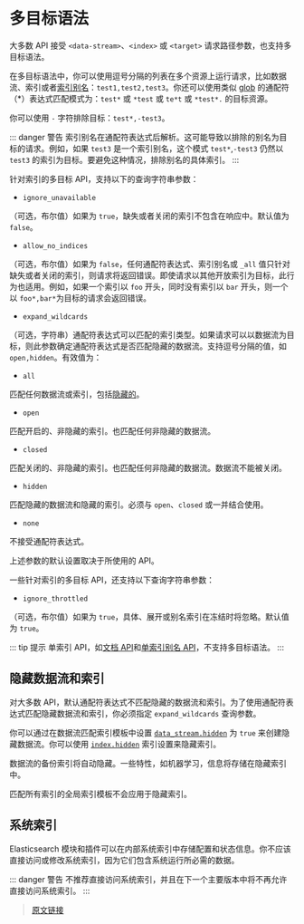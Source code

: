# 多目标语法

大多数 API 接受 `<data-stream>`、`<index>` 或 `<target>` 请求路径参数，也支持多目标语法。

在多目标语法中，你可以使用逗号分隔的列表在多个资源上运行请求，比如数据流、索引或者[索引别名](/rest_apis/bulk_index_alias)：`test1,test2,test3`。你还可以使用类似 [glob](https://en.wikipedia.org/wiki/Glob_(programming)) 的通配符（*）表达式匹配模式为：`test*` 或 `*test` 或 `te*t` 或 `*test*.` 的目标资源。

你可以使用 `-` 字符排除目标：`test*,-test3`。

::: danger 警告
索引别名在通配符表达式后解析。这可能导致以排除的别名为目标的请求。例如，如果 `test3` 是一个索引别名，这个模式 `test*`,`-test3` 仍然以 `test3` 的索引为目标。要避免这种情况，排除别名的具体索引。
:::

针对索引的多目标 API，支持以下的查询字符串参数：

- `ignore_unavailable`

（可选，布尔值）如果为 `true`，缺失或者关闭的索引不包含在响应中。默认值为 `false`。

- `allow_no_indices`

（可选，布尔值）如果为 `false`，任何通配符表达式、索引别名或 `_all` 值只针对缺失或者关闭的索引，则请求将返回错误。即使请求以其他开放索引为目标，此行为也适用。例如，如果一个索引以 `foo` 开头，同时没有索引以 `bar` 开头，则一个以 `foo*,bar*`为目标的请求会返回错误。

- `expand_wildcards`

（可选，字符串）通配符表达式可以匹配的索引类型。如果请求可以以数据流为目标，则此参数确定通配符表达式是否匹配隐藏的数据流。支持逗号分隔的值，如 `open,hidden`。有效值为：

  - `all`

  匹配任何数据流或索引，包括[隐藏的](/rest_apis/api_conventions/multi_target_syntax#隐藏数据流和索引)。

  - `open`

  匹配开启的、非隐藏的索引。也匹配任何非隐藏的数据流。

  - `closed`

  匹配关闭的、非隐藏的索引。也匹配任何非隐藏的数据流。数据流不能被关闭。

  - `hidden`

  匹配隐藏的数据流和隐藏的索引。必须与 `open`、`closed` 或一并结合使用。

  - `none`

  不接受通配符表达式。

上述参数的默认设置取决于所使用的 API。

一些针对索引的多目标 API，还支持以下查询字符串参数：

- `ignore_throttled`

（可选，布尔值）如果为 `true`，具体、展开或别名索引在冻结时将忽略。默认值为 `true`。

::: tip 提示
单索引 API，如[文档 API](/rest_apis/document_apis)和[单索引别名 API](/rest_apis/index_apis/bulk_index_alias)，不支持多目标语法。
:::

## 隐藏数据流和索引

对大多数 API，默认通配符表达式不匹配隐藏的数据流和索引。为了使用通配符表达式匹配隐藏数据流和索引，你必须指定 `expand_wildcards` 查询参数。

你可以通过在数据流匹配索引模板中设置 [`data_stream.hidden`](/rest_apis/index_apis/create_or_update_index_template#请求体) 为 `true` 来创建隐藏数据流。你可以使用 [`index.hidden`](/index_modules#静态索引设置) 索引设置来隐藏索引。

数据流的备份索引将自动隐藏。一些特性，如机器学习，信息将存储在隐藏索引中。

匹配所有索引的全局索引模板不会应用于隐藏索引。

## 系统索引

Elasticsearch 模块和插件可以在内部系统索引中存储配置和状态信息。你不应该直接访问或修改系统索引，因为它们包含系统运行所必需的数据。

::: danger 警告
不推荐直接访问系统索引，并且在下一个主要版本中将不再允许直接访问系统索引。
:::

> [原文链接](https://www.elastic.co/guide/en/elasticsearch/reference/7.11/multi-index.html)
